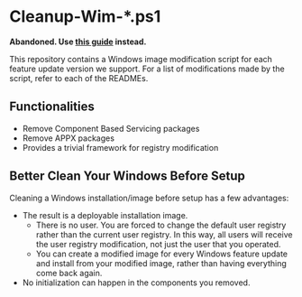 # Cleanup-Wim-*.ps1

**Abandoned. Use [this guide](https://www.tebibyte.io/~yihanwu1024/things/policing-windows-11/) instead.**

This repository contains a Windows image modification script for each feature update version we support. For a list of modifications made by the script, refer to each of the READMEs.

## Functionalities

- Remove Component Based Servicing packages
- Remove APPX packages
- Provides a trivial framework for registry modification

## Better Clean Your Windows Before Setup

Cleaning a Windows installation/image before setup has a few advantages:

- The result is a deployable installation image.
  - There is no user. You are forced to change the default user registry rather than the current user registry. In this way, all users will receive the user registry modification, not just the user that you operated.
  - You can create a modified image for every Windows feature update and install from your modified image, rather than having everything come back again.
- No initialization can happen in the components you removed.
